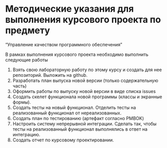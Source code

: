 # Методические указания для выполнения курсового проекта по предмету 
“Управление качеством программного обеспечения” 
 
В рамках выполнения курсового проекта необходимо выполнить следующие работы 
1. Взять свою лабораторную работу по этому курсу и создать для нее репозиторий. Выложить на github. 
2. Разработать план выпуска новой версии (только содержательную часть) 
3. Оформить работы по выпуску новой версии в виде списка issues 
4. Создать скелет функционала новой программы (классы и экранные формы). 
5. Создать тесты на новый функционал. Отделить тесты на реализованный функционал от нереализованных. 
6. Создать план по тестированию (артефакт согласно PMBOK) 
7. Настроить систему непрерывной интеграции. Сделать так, чтобы тесты на реализованный функционал выполнялись в ответ на интеграцию. 
8. Создать отчет по курсовому проектировании. 
